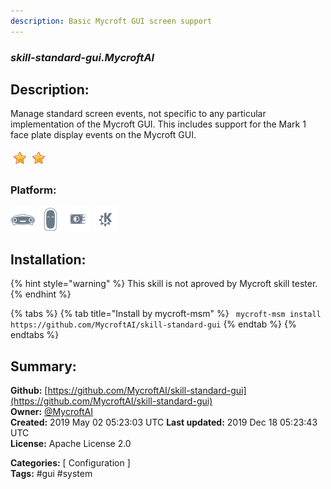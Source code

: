 ```yaml
---
description: Basic Mycroft GUI screen support
---
```


### _skill-standard-gui.MycroftAI_  
## Description:  
Manage standard screen events, not specific to any particular implementation of the Mycroft GUI.  This includes support for the Mark 1 face plate display events on the Mycroft GUI.  
  
![](../.gitbook/assets/star.png)![](../.gitbook/assets/star.png)  
  
### Platform:  
 ![Mark I](../.gitbook/assets/mark-1-icon.png)  ![Mark II](../.gitbook/assets/mark-2-icon.png)  ![Picroft](../.gitbook/assets/picroft-icon.png)  ![plasmoid](../.gitbook/assets/kde.png)   
## Installation:  
{% hint style="warning" %}
This skill is not aproved by Mycroft skill tester.
{% endhint %}
    
{% tabs %}
{% tab title="Install by mycroft-msm" %}
``` mycroft-msm install https://github.com/MycroftAI/skill-standard-gui```
{% endtab %}
  {% endtabs %}
    
## Summary:  
**Github:** [https://github.com/MycroftAI/skill-standard-gui](https://github.com/MycroftAI/skill-standard-gui)  
**Owner:** [@MycroftAI](https://github.com/MycroftAI)  
**Created:** 2019 May 02 05:23:03 UTC  **Last updated:** 2019 Dec 18 05:23:43 UTC  
**License:** Apache License 2.0  
  
**Categories:** [ Configuration ]   
**Tags:** \#gui \#system   
